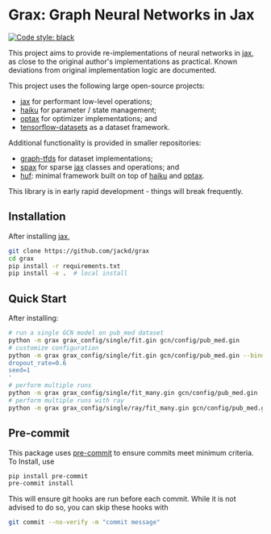 # Grax: Graph Neural Networks in Jax

[![Code style: black](https://img.shields.io/badge/code%20style-black-000000.svg)](https://github.com/psf/black)

This project aims to provide re-implementations of neural networks in [jax][jax], as close to the original author's implementations as practical. Known deviations from original implementation logic are documented.

This project uses the following large open-source projects:

- [jax][jax] for performant low-level operations;
- [haiku][haiku] for parameter / state management;
- [optax][optax] for optimizer implementations; and
- [tensorflow-datasets](https://github.com/tensorflow/datasets) as a dataset framework.

Additional functionality is provided in smaller repositories:

- [graph-tfds](https://github.com/jackd/graph-tfds) for dataset implementations;
- [spax](https://github.com/jackd/spax) for sparse [jax][jax] classes and operations; and
- [huf](https://github.com/jackd/huf): minimal framework built on top of [haiku][haiku] and [optax][optax].

This library is in early rapid development - things will break frequently.

## Installation

After installing [jax][jax],

```bash
git clone https://github.com/jackd/grax
cd grax
pip install -r requirements.txt
pip install -e .  # local install
```

## Quick Start

After installing:

```bash
# run a single GCN model on pub_med dataset
python -m grax grax_config/single/fit.gin gcn/config/pub_med.gin
# customize configuration
python -m grax grax_config/single/fit.gin gcn/config/pub_med.gin --bindings='
dropout_rate=0.6
seed=1
'
# perform multiple runs
python -m grax grax_config/single/fit_many.gin gcn/config/pub_med.gin
# perform multiple runs with ray
python -m grax grax_config/single/ray/fit_many.gin gcn/config/pub_med.gin
```

## Pre-commit

This package uses [pre-commit](https://pre-commit.com/) to ensure commits meet minimum criteria. To Install, use

```bash
pip install pre-commit
pre-commit install
```

This will ensure git hooks are run before each commit. While it is not advised to do so, you can skip these hooks with

```bash
git commit --no-verify -m "commit message"
```

[jax]: https://github.com/google/jax
[haiku]: https://github.com/deepmind/dm-haiku
[optax]: https://github.com/deepmind/optax
